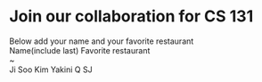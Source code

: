 # Join our collaboration for CS 131
Below add your name and your favorite restaurant
<br>
Name(include last)      Favorite restaurant <br>
~                                                       
Ji Soo Kim		Yakini Q SJ
